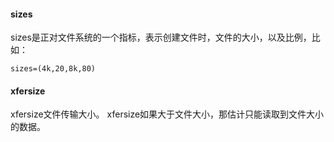 #### sizes
sizes是正对文件系统的一个指标，表示创建文件时，文件的大小，以及比例，比如：
```
sizes=(4k,20,8k,80)
```
#### xfersize
xfersize文件传输大小。
xfersize如果大于文件大小，那估计只能读取到文件大小的数据。
